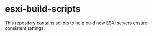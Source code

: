 # esxi-build-scripts
This repository contains scripts to help build new ESXi servers ensure consistent settings.

